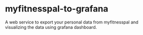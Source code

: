 # myfitnesspal-to-grafana
A web service to export your personal data from myfitnesspal and visualizing the data using grafana dashboard.
